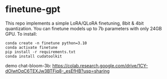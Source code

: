 # finetune-gpt
This repo implements a simple LoRA/QLoRA finetuning, 8bit & 4bit quantization. You can finetune models up to 7b parameters with only 24GB GPU.
To install:
```
conda create -n finetune python=3.10
conda activate finetune 
pip install -r requirements.txt 
conda install cudatoolkit
```
demo chat-bloom-3b: https://colab.research.google.com/drive/1CY-dOlwtOqC6TEXJw3BTFiq8-_esEfHB?usp=sharing
